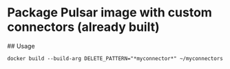 # Package Pulsar image with custom connectors (already built)


## Usage

```
docker build --build-arg DELETE_PATTERN="*myconnector*" ~/myconnectors
```